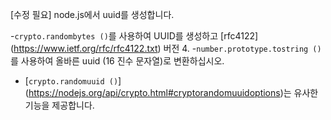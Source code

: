 [수정 필요]
node.js에서 uuid를 생성합니다.

-`crypto.randombytes ()`를 사용하여 UUID를 생성하고 [rfc4122] (https://www.ietf.org/rfc/rfc4122.txt) 버전 4.
-`number.prototype.tostring ()`를 사용하여 올바른 uuid (16 진수 문자열)로 변환하십시오.
- [`crypto.randomuuid ()`] (https://nodejs.org/api/crypto.html#cryptorandomuuidoptions)는 유사한 기능을 제공합니다.